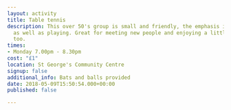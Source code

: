```yaml
---
layout: activity
title: Table tennis
description: This over 50's group is small and friendly, the emphasis is on socialising
  as well as playing. Great for meeting new people and enjoying a little exercise
  too.
times:
- Monday 7.00pm - 8.30pm
cost: "£1"
location: St George's Community Centre
signup: false
additional_info: Bats and balls provided
date: 2018-05-09T15:50:54.000+00:00
published: false

---
```


